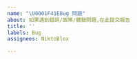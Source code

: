 ```yaml
---
name: "\U0001F41EBug 問題"
about: 如果遇到錯誤/故障/體驗問題,在此提交報告
title: ''
labels: Bug
assignees: NiktoBlox

---
```




